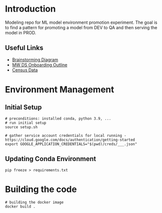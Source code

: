 # Introduction
Modeling repo for ML model environment promotion experiment. The goal is to find a pattern for promoting a model from DEV to QA and then serving the model in PROD.

## Useful Links
- [Brainstorming Diagram](https://lucid.app/lucidchart/bf843b9a-b1f1-45e6-8ac7-1637a36f76c9/edit?invitationId=inv_a75f6b54-dc7c-490b-a8d8-651dfa3727eb&page=0_0#)
- [MW DS Onboarding Outline](https://docs.google.com/document/d/12k1U13-MLPN6bblY-Mc6R4WXSqYeq4EKTecMMbcBqeM/edit)
- [Census Data](https://console.cloud.google.com/storage/browser/amazing-public-data/census_income;tab=objects?project=data-describe&pageState=(%22StorageObjectListTable%22:(%22f%22:%22%255B%255D%22))&prefix=&forceOnObjectsSortingFiltering=false)

# Environment Management
## Initial Setup
```
# preconditions: installed conda, python 3.9, ... 
# run initial setup
source setup.sh

# gather service account credentials for local running - https://cloud.google.com/docs/authentication/getting-started
export GOOGLE_APPLICATION_CREDENTIALS="$(pwd)/creds/___.json"
```

## Updating Conda Environment
```
pip freeze > requirements.txt
```


# Building the code
```
# building the docker image
docker build .
```